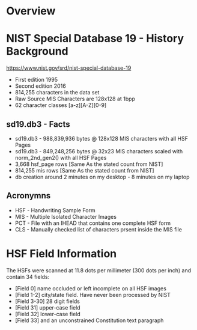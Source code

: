 # Overview

# NIST Special Database 19 - History Background

https://www.nist.gov/srd/nist-special-database-19

- First edition 1995
- Second edition 2016
- 814,255 characters in the data set
- Raw Source MIS Characters are 128x128 at 1bpp
- 62 character classes [a-z][A-Z][0-9]

## sd19.db3 - Facts

- sd19.db3 - 988,839,936 bytes @ 128x128 MIS characters with all HSF Pages
- sd19.db3 - 849,248,256 bytes @ 32x23 MIS characters scaled with norm_2nd_gen2\(\) with all HSF Pages
- 3,668 hsf_page rows [Same As the stated count from NIST]
- 814,255 mis rows [Same As the stated count from NIST]
- db creation around 2 minutes on my desktop - 8 minutes on my laptop

## Acronymns

- HSF - Handwriting Sample Form
- MIS - Multiple Isolated Character Images
- PCT - File with an IHEAD that contains one complete HSF form
- CLS - Manually checked list of characters prsent inside the MIS file

# HSF Field Information

The HSFs were scanned at 11.8 dots per millimeter (300 dots per inch) and contain 34 fields: 

- [Field 0] name occluded or left incomplete on all HSF images
- [Field 1-2] city/state field. Have never been processed by NIST
- [Field 3-30] 28 digit fields 
- [Field 31] upper-case field
- [Field 32] lower-case field
- [Field 33] and an unconstrained Constitution text paragraph